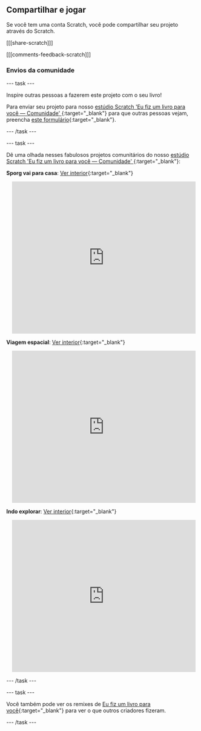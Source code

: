 ## Compartilhar e jogar

Se você tem uma conta Scratch, você pode compartilhar seu projeto através do Scratch.

[[[share-scratch]]]

[[[comments-feedback-scratch]]]

### Envios da comunidade

--- task ---

Inspire outras pessoas a fazerem este projeto com o seu livro!

Para enviar seu projeto para nosso [estúdio Scratch 'Eu fiz um livro para você — Comunidade' ](https://scratch.mit.edu/studios/29092393){:target="_blank"} para que outras pessoas vejam, preencha [este formulário](https://form.raspberrypi.org/f/community-project-submissions){:target="_blank"}.

--- /task ---

--- task ---

Dê uma olhada nesses fabulosos projetos comunitários do nosso [estúdio Scratch 'Eu fiz um livro para você — Comunidade' ](https://scratch.mit.edu/studios/29092393){:target="_blank"}:

**Sporg vai para casa**: [Ver interior](https://scratch.mit.edu/projects/628384840/editor){:target="_blank"}
<div class="scratch-preview" style="margin-left: 15px;">
  <iframe allowtransparency="true" width="485" height="402" src="https://scratch.mit.edu/projects/embed/628384840/?autostart=false" frameborder="0"></iframe>
</div>

**Viagem espacial**: [Ver interior](https://scratch.mit.edu/projects/707649190/editor){:target="_blank"}
<div class="scratch-preview" style="margin-left: 15px;">
  <iframe allowtransparency="true" width="485" height="402" src="https://scratch.mit.edu/projects/embed/707649190/?autostart=false" frameborder="0"></iframe>
</div>


**Indo explorar**: [Ver interior](https://scratch.mit.edu/projects/819661547/editor/){:target="_blank"}
<div class="scratch-preview" style="margin-left: 15px;">
  <iframe allowtransparency="true" width="485" height="402" src="https://scratch.mit.edu/projects/embed/819661547/?autostart=false" frameborder="0"></iframe>
</div>

--- /task ---

--- task ---

Você também pode ver os remixes de [Eu fiz um livro para você](https://scratch.mit.edu/projects/582223042/remixes){:target="_blank"} para ver o que outros criadores fizeram.

--- /task ---

